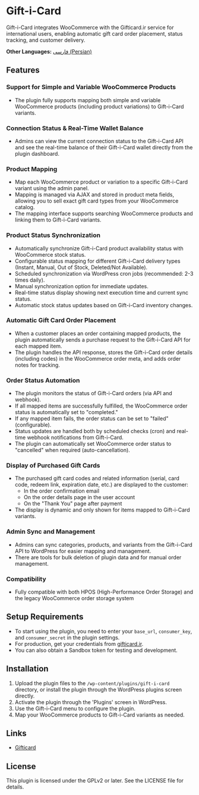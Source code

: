 # Gift-i-Card

Gift-i-Card integrates WooCommerce with the Gifticard.ir service for international users, enabling automatic gift card order placement, status tracking, and customer delivery.

**Other Languages:** [فارسی (Persian)](README-fa.md)

## Features

### Support for Simple and Variable WooCommerce Products

- The plugin fully supports mapping both simple and variable WooCommerce products (including product variations) to Gift-i-Card variants.

### Connection Status & Real-Time Wallet Balance

- Admins can view the current connection status to the Gift-i-Card API and see the real-time balance of their Gift-i-Card wallet directly from the plugin dashboard.

### Product Mapping

- Map each WooCommerce product or variation to a specific Gift-i-Card variant using the admin panel.
- Mapping is managed via AJAX and stored in product meta fields, allowing you to sell exact gift card types from your WooCommerce catalog.
- The mapping interface supports searching WooCommerce products and linking them to Gift-i-Card variants.

### Product Status Synchronization

- Automatically synchronize Gift-i-Card product availability status with WooCommerce stock status.
- Configurable status mapping for different Gift-i-Card delivery types (Instant, Manual, Out of Stock, Deleted/Not Available).
- Scheduled synchronization via WordPress cron jobs (recommended: 2-3 times daily).
- Manual synchronization option for immediate updates.
- Real-time status display showing next execution time and current sync status.
- Automatic stock status updates based on Gift-i-Card inventory changes.

### Automatic Gift Card Order Placement

- When a customer places an order containing mapped products, the plugin automatically sends a purchase request to the Gift-i-Card API for each mapped item.
- The plugin handles the API response, stores the Gift-i-Card order details (including codes) in the WooCommerce order meta, and adds order notes for tracking.

### Order Status Automation

- The plugin monitors the status of Gift-i-Card orders (via API and webhook).
- If all mapped items are successfully fulfilled, the WooCommerce order status is automatically set to "completed."
- If any mapped item fails, the order status can be set to "failed" (configurable).
- Status updates are handled both by scheduled checks (cron) and real-time webhook notifications from Gift-i-Card.
- The plugin can automatically set WooCommerce order status to "cancelled" when required (auto-cancellation).

### Display of Purchased Gift Cards

- The purchased gift card codes and related information (serial, card code, redeem link, expiration date, etc.) are displayed to the customer:
  - In the order confirmation email
  - On the order details page in the user account
  - On the "Thank You" page after payment
- The display is dynamic and only shown for items mapped to Gift-i-Card variants.

### Admin Sync and Management

- Admins can sync categories, products, and variants from the Gift-i-Card API to WordPress for easier mapping and management.
- There are tools for bulk deletion of plugin data and for manual order management.

### Compatibility

- Fully compatible with both HPOS (High-Performance Order Storage) and the legacy WooCommerce order storage system

## Setup Requirements

- To start using the plugin, you need to enter your `base_url`, `consumer_key`, and `consumer_secret` in the plugin settings.
- For production, get your credentials from [gifticard.ir](https://gifticard.ir).
- You can also obtain a Sandbox token for testing and development.

## Installation

1. Upload the plugin files to the `/wp-content/plugins/gift-i-card` directory, or install the plugin through the WordPress plugins screen directly.
2. Activate the plugin through the 'Plugins' screen in WordPress.
3. Use the Gift-i-Card menu to configure the plugin.
4. Map your WooCommerce products to Gift-i-Card variants as needed.

## Links

- [Gifticard](https://gifticard.ir)

## License

This plugin is licensed under the GPLv2 or later. See the LICENSE file for details.
